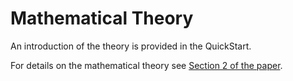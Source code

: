 # Mathematical Theory

An introduction of the theory is provided in the QuickStart. 

For details on the mathematical theory see [Section 2 of the paper](https://arxiv.org/pdf/2212.02594.pdf). 